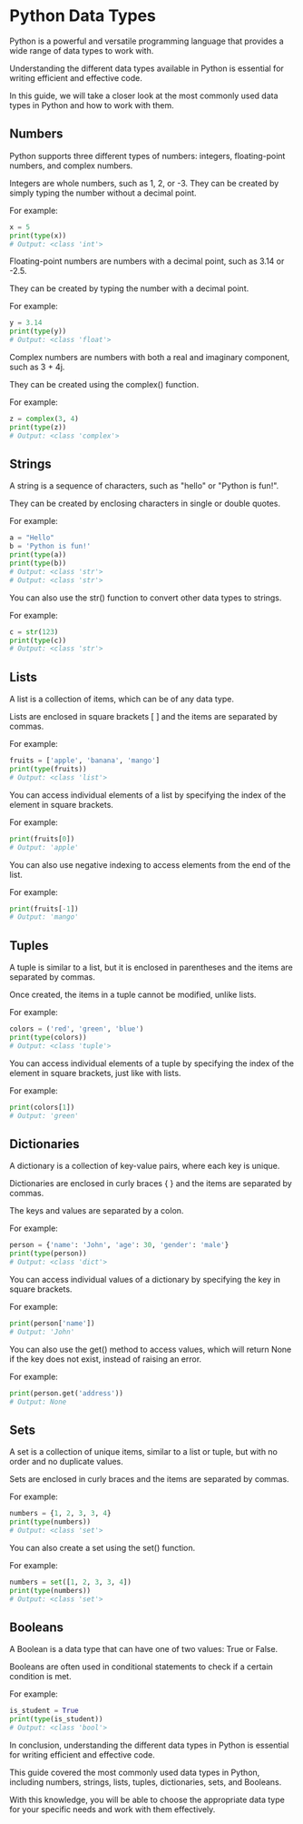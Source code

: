# Python Data Types

Python is a powerful and versatile programming language that provides a wide range of data types to work with.

Understanding the different data types available in Python is essential for writing efficient and effective code.

In this guide, we will take a closer look at the most commonly used data types in Python and how to work with them.

## Numbers

Python supports three different types of numbers: integers, floating-point numbers, and complex numbers.

Integers are whole numbers, such as 1, 2, or \-3. They can be created by simply typing the number without a decimal point.

For example:

```python
x = 5
print(type(x))
# Output: <class 'int'>
```

Floating-point numbers are numbers with a decimal point, such as 3.14 or \-2.5.

They can be created by typing the number with a decimal point.

For example:

```python
y = 3.14
print(type(y))
# Output: <class 'float'>
```

Complex numbers are numbers with both a real and imaginary component, such as 3 + 4j.

They can be created using the complex() function.

For example:

```python
z = complex(3, 4)
print(type(z))
# Output: <class 'complex'>
```

## Strings

A string is a sequence of characters, such as "hello" or "Python is fun!".

They can be created by enclosing characters in single or double quotes.

For example:

```python
a = "Hello"
b = 'Python is fun!'
print(type(a))
print(type(b))
# Output: <class 'str'>
# Output: <class 'str'>
```

You can also use the str() function to convert other data types to strings.

For example:

```python
c = str(123)
print(type(c))
# Output: <class 'str'>
```

## Lists

A list is a collection of items, which can be of any data type.

Lists are enclosed in square brackets \[ \] and the items are separated by commas.

For example:

```python
fruits = ['apple', 'banana', 'mango']
print(type(fruits))
# Output: <class 'list'>
```

You can access individual elements of a list by specifying the index of the element in square brackets.

For example:

```python
print(fruits[0])
# Output: 'apple'
```

You can also use negative indexing to access elements from the end of the list.

For example:

```python
print(fruits[-1])
# Output: 'mango'
```

## Tuples

A tuple is similar to a list, but it is enclosed in parentheses and the items are separated by commas.

Once created, the items in a tuple cannot be modified, unlike lists.

For example:

```python
colors = ('red', 'green', 'blue')
print(type(colors))
# Output: <class 'tuple'>
```

You can access individual elements of a tuple by specifying the index of the element in square brackets, just like with lists.

For example:

```python
print(colors[1])
# Output: 'green'
```

## Dictionaries

A dictionary is a collection of key-value pairs, where each key is unique.

Dictionaries are enclosed in curly braces { } and the items are separated by commas.

The keys and values are separated by a colon.

For example:

```python
person = {'name': 'John', 'age': 30, 'gender': 'male'}
print(type(person))
# Output: <class 'dict'>
```

You can access individual values of a dictionary by specifying the key in square brackets.

For example:

```python
print(person['name'])
# Output: 'John'
```

You can also use the get() method to access values, which will return None if the key does not exist, instead of raising an error.

For example:

```python
print(person.get('address'))
# Output: None
```

## Sets

A set is a collection of unique items, similar to a list or tuple, but with no order and no duplicate values.

Sets are enclosed in curly braces and the items are separated by commas.

For example:

```python
numbers = {1, 2, 3, 3, 4}
print(type(numbers))
# Output: <class 'set'>
```

You can also create a set using the set() function.

For example:

```python
numbers = set([1, 2, 3, 3, 4])
print(type(numbers))
# Output: <class 'set'>
```

## Booleans

A Boolean is a data type that can have one of two values: True or False.

Booleans are often used in conditional statements to check if a certain condition is met.

For example:

```python
is_student = True
print(type(is_student))
# Output: <class 'bool'>
```

In conclusion, understanding the different data types in Python is essential for writing efficient and effective code.

This guide covered the most commonly used data types in Python, including numbers, strings, lists, tuples, dictionaries, sets, and Booleans.

With this knowledge, you will be able to choose the appropriate data type for your specific needs and work with them effectively.
